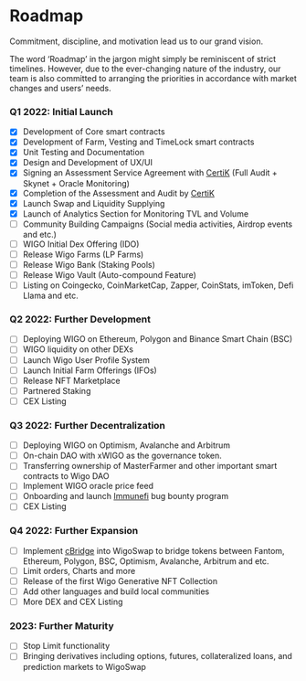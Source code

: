 # Roadmap

Commitment, discipline, and motivation lead us to our grand vision.&#x20;

The word ‘Roadmap’ in the jargon might simply be reminiscent of strict timelines. However, due to the ever-changing nature of the industry, our team is also committed to arranging the priorities in accordance with market changes and users’ needs.&#x20;

### Q1 2022: Initial Launch

* [x] Development of Core smart contracts
* [x] Development of Farm, Vesting and TimeLock smart contracts
* [x] َUnit Testing and Documentation
* [x] Design and Development of UX/UI
* [x] Signing an Assessment Service Agreement with [CertiK](https://certik.com) (Full Audit + Skynet + Oracle Monitoring)
* [x] Completion of the Assessment and Audit by [CertiK](https://certik.com)
* [x] Launch Swap and Liquidity Supplying
* [x] Launch of Analytics Section for Monitoring TVL and Volume
* [ ] Community Building Campaigns (Social media activities, Airdrop events and etc.)
* [ ] WIGO Initial Dex Offering (IDO)
* [ ] Release Wigo Farms (LP Farms)
* [ ] Release Wigo Bank (Staking Pools)
* [ ] Release Wigo Vault (Auto-compound Feature)
* [ ] Listing on Coingecko, CoinMarketCap, Zapper, CoinStats, imToken, Defi Llama and etc.

### Q2 2022: Further Development

* [ ] Deploying WIGO on Ethereum, Polygon and Binance Smart Chain (BSC)
* [ ] WIGO liquidity on other DEXs
* [ ] Launch Wigo User Profile System
* [ ] Launch Initial Farm Offerings (IFOs)
* [ ] Release NFT Marketplace
* [ ] Partnered Staking
* [ ] CEX Listing

### Q3 2022: Further Decentralization

* [ ] Deploying WIGO on Optimism, Avalanche and Arbitrum
* [ ] On-chain DAO with xWIGO as the governance token.
* [ ] Transferring ownership of MasterFarmer and other important smart contracts to Wigo DAO
* [ ] Implement WIGO oracle price feed
* [ ] Onboarding and launch [Immunefi](https://immunefi.com) bug bounty program
* [ ] CEX Listing

### Q4 2022: Further Expansion

* [ ] Implement [cBridge](https://cbridge.celer.network) into WigoSwap to bridge tokens between Fantom, Ethereum, Polygon, BSC, Optimism, Avalanche, Arbitrum and etc.
* [ ] Limit orders, Charts and more
* [ ] Release of the first Wigo Generative NFT Collection
* [ ] Add other languages and build local communities
* [ ] More DEX and CEX Listing

### 2023: Further Maturity

* [ ] Stop Limit functionality
* [ ] Bringing derivatives including options, futures, collateralized loans, and prediction markets to WigoSwap&#x20;
